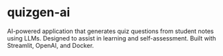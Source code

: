 # quizgen-ai
AI-powered application that generates quiz questions from student notes using LLMs. Designed to assist in learning and self-assessment. Built with Streamlit, OpenAI, and Docker.
